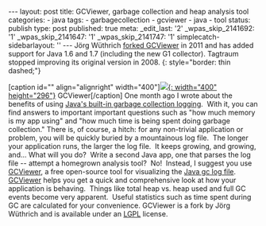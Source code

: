 --- layout: post title: GCViewer, garbage collection and heap analysis tool categories: - java tags: - garbagecollection - gcviewer - java - tool status: publish type: post published: true meta: \_edit\_last: \'2\' \_wpas\_skip\_2141692: \'1\' \_wpas\_skip\_2141647: \'1\' \_wpas\_skip\_2141747: \'1\' simplecatch-sidebarlayout: \'\' --- Jörg Wüthrich [forked GCViewer][1] in 2011 and has added support for
Java 1.6 and 1.7 (including the new G1 collector). Tagtraum stopped
improving its original version in 2008.
{: style="border: thin dashed;"}

 \[caption id=\"\" align=\"alignright\" width=\"400\"\][![](http://www.smugmug.com/photos/i-MzC4FrR/0/S/i-MzC4FrR-S.png){:  width="400" height="296"}][2] GCViewer\[/caption\] One month ago I wrote about the benefits of using [Java\'s built-in garbage collection logging][3].&nbsp; With it, you can find answers to important important questions such as \"how much memory is my app using\" and \"how much time is being spent doing garbage collection.\" There is, of course, a hitch: for any non-trivial application or problem, you will be quickly buried by a mountainous log file.&nbsp; The longer your application runs, the larger the log file.&nbsp; It keeps growing, and growing, and... What will you do?&nbsp; Write a second Java app, one that parses the log file -- attempt a homegrown analysis tool?&nbsp; No!&nbsp; Instead, I suggest you use [GCViewer][1], a free open-source tool for visualizing the [Java gc log file][3]. [GCViewer][1] helps you get a quick and comprehensive look at how your application is behaving.&nbsp; Things like total heap vs. heap used and full GC events become very apparent.&nbsp; Useful statistics such as time spent during GC are calculated for your convenience. GCViewer is a fork by Jörg Wüthrich and is available under an [LGPL][4] license. 

[1]: https://github.com/chewiebug/GCViewer
[2]: http://www.smugmug.com/photos/i-MzC4FrR/0/X3/i-MzC4FrR-X3.png
[3]: http://codeaweso.me/2008/12/java-garbage-collection-logging/ "Java garbage collection logging"
[4]: http://www.gnu.org/licenses/lgpl.html
